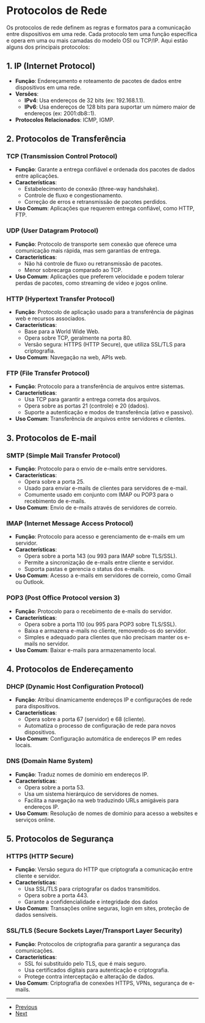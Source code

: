 # Protocolos de Rede

Os protocolos de rede definem as regras e formatos para a comunicação entre dispositivos em uma rede. Cada protocolo tem uma função específica e opera em uma ou mais camadas do modelo OSI ou TCP/IP. Aqui estão alguns dos principais protocolos:

## 1. IP (Internet Protocol)

- **Função**: Endereçamento e roteamento de pacotes de dados entre dispositivos em uma rede.
- **Versões**: 
  - **IPv4**: Usa endereços de 32 bits (ex: 192.168.1.1).
  - **IPv6**: Usa endereços de 128 bits para suportar um número maior de endereços (ex: 2001:db8::1).
- **Protocolos Relacionados**: ICMP, IGMP.


## 2. Protocolos de Transferência

### TCP (Transmission Control Protocol)

- **Função**: Garante a entrega confiável e ordenada dos pacotes de dados entre aplicações.
- **Características**: 
  - Estabelecimento de conexão (three-way handshake).
  - Controle de fluxo e congestionamento.
  - Correção de erros e retransmissão de pacotes perdidos.
- **Uso Comum**: Aplicações que requerem entrega confiável, como HTTP, FTP.

### UDP (User Datagram Protocol)

- **Função**: Protocolo de transporte sem conexão que oferece uma comunicação mais rápida, mas sem garantias de entrega.
- **Características**: 
  - Não há controle de fluxo ou retransmissão de pacotes.
  - Menor sobrecarga comparado ao TCP.
- **Uso Comum**: Aplicações que preferem velocidade e podem tolerar perdas de pacotes, como streaming de vídeo e jogos online.

### HTTP (Hypertext Transfer Protocol)

- **Função**: Protocolo de aplicação usado para a transferência de páginas web e recursos associados.
- **Características**: 
  - Base para a World Wide Web.
  - Opera sobre TCP, geralmente na porta 80.
  - Versão segura: HTTPS (HTTP Secure), que utiliza SSL/TLS para criptografia.
- **Uso Comum**: Navegação na web, APIs web.

### FTP (File Transfer Protocol)

- **Função**: Protocolo para a transferência de arquivos entre sistemas.
- **Características**: 
  - Usa TCP para garantir a entrega correta dos arquivos.
  - Opera sobre as portas 21 (controle) e 20 (dados).
  - Suporte a autenticação e modos de transferência (ativo e passivo).
- **Uso Comum**: Transferência de arquivos entre servidores e clientes.

## 3. Protocolos de E-mail

### SMTP (Simple Mail Transfer Protocol)

- **Função**: Protocolo para o envio de e-mails entre servidores.
- **Características**: 
  - Opera sobre a porta 25.
  - Usado para enviar e-mails de clientes para servidores de e-mail.
  - Comumente usado em conjunto com IMAP ou POP3 para o recebimento de e-mails.
- **Uso Comum**: Envio de e-mails através de servidores de correio.

### IMAP (Internet Message Access Protocol)

- **Função**: Protocolo para acesso e gerenciamento de e-mails em um servidor.
- **Características**: 
  - Opera sobre a porta 143 (ou 993 para IMAP sobre TLS/SSL).
  - Permite a sincronização de e-mails entre cliente e servidor.
  - Suporta pastas e gerencia o status dos e-mails.
- **Uso Comum**: Acesso a e-mails em servidores de correio, como Gmail ou Outlook.

### POP3 (Post Office Protocol version 3)

- **Função**: Protocolo para o recebimento de e-mails do servidor.
- **Características**: 
  - Opera sobre a porta 110 (ou 995 para POP3 sobre TLS/SSL).
  - Baixa e armazena e-mails no cliente, removendo-os do servidor.
  - Simples e adequado para clientes que não precisam manter os e-mails no servidor.
- **Uso Comum**: Baixar e-mails para armazenamento local.


## 4. Protocolos de Endereçamento

### DHCP (Dynamic Host Configuration Protocol)

- **Função**: Atribui dinamicamente endereços IP e configurações de rede para dispositivos.
- **Características**: 
  - Opera sobre a porta 67 (servidor) e 68 (cliente).
  - Automatiza o processo de configuração de rede para novos dispositivos.
- **Uso Comum**: Configuração automática de endereços IP em redes locais.

### DNS (Domain Name System)

- **Função**: Traduz nomes de domínio em endereços IP.
- **Características**: 
  - Opera sobre a porta 53.
  - Usa um sistema hierárquico de servidores de nomes.
  - Facilita a navegação na web traduzindo URLs amigáveis para endereços IP.
- **Uso Comum**: Resolução de nomes de domínio para acesso a websites e serviços online.

## 5. Protocolos de Segurança

### HTTPS (HTTP Secure)

- **Função**: Versão segura do HTTP que criptografa a comunicação entre cliente e servidor.
- **Características**: 
  - Usa SSL/TLS para criptografar os dados transmitidos.
  - Opera sobre a porta 443.
  - Garante a confidencialidade e integridade dos dados
- **Uso Comum**: Transações online seguras, login em sites, proteção de dados sensíveis.

### SSL/TLS (Secure Sockets Layer/Transport Layer Security)

- **Função**: Protocolos de criptografia para garantir a segurança das comunicações.
- **Características**: 
  - SSL foi substituído pelo TLS, que é mais seguro.
  - Usa certificados digitais para autenticação e criptografia.
  - Protege contra interceptação e alteração de dados.
- **Uso Comum**: Criptografia de conexões HTTPS, VPNs, segurança de e-mails.

---

- [Previous](./3-tcp.md)
- [Next](./5-address.md)